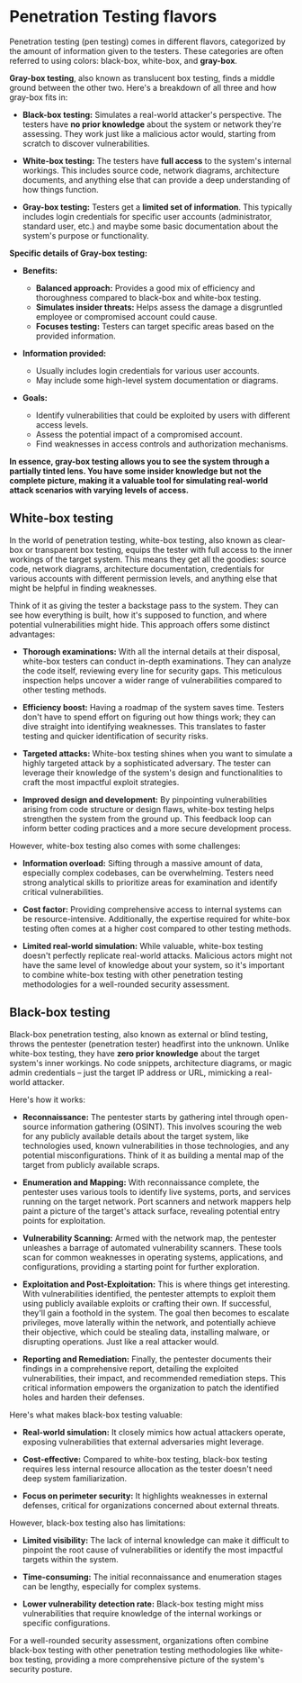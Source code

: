 # Penetration Testing flavors

Penetration testing (pen testing) comes in different flavors, categorized by the amount of information given to the testers. These categories are often referred to using colors: black-box, white-box, and **gray-box**.

**Gray-box testing**, also known as translucent box testing, finds a middle ground between the other two. Here's a breakdown of all three and how gray-box fits in:

* **Black-box testing:** Simulates a real-world attacker's perspective. The testers have **no prior knowledge** about the system or network they're assessing. They work just like a malicious actor would, starting from scratch to discover vulnerabilities.

* **White-box testing:** The testers have **full access** to the system's internal workings. This includes source code, network diagrams, architecture documents, and anything else that can provide a deep understanding of how things function.

* **Gray-box testing:** Testers get a **limited set of information**. This typically includes login credentials for specific user accounts (administrator, standard user, etc.) and maybe some basic documentation about the system's purpose or functionality.

**Specific details of Gray-box testing:**

* **Benefits:**
    * **Balanced approach:** Provides a good mix of efficiency and thoroughness compared to black-box and white-box testing.
    * **Simulates insider threats:** Helps assess the damage a disgruntled employee or compromised account could cause.
    * **Focuses testing:** Testers can target specific areas based on the provided information.

* **Information provided:** 
    * Usually includes login credentials for various user accounts.
    * May include some high-level system documentation or diagrams.

* **Goals:** 
    * Identify vulnerabilities that could be exploited by users with different access levels. 
    * Assess the potential impact of a compromised account.
    * Find weaknesses in access controls and authorization mechanisms.

**In essence, gray-box testing allows you to see the system through a partially tinted lens. You have some insider knowledge but not the complete picture, making it a valuable tool for simulating real-world attack scenarios with varying levels of access.**

## White-box testing

In the world of penetration testing, white-box testing, also known as clear-box or transparent box testing, equips the tester with full access to the inner workings of the target system. This means they get all the goodies: source code, network diagrams, architecture documentation, credentials for various accounts with different permission levels, and anything else that might be helpful in finding weaknesses.

Think of it as giving the tester a backstage pass to the system. They can see how everything is built, how it's supposed to function, and where potential vulnerabilities might hide. This approach offers some distinct advantages:

* **Thorough examinations:** With all the internal details at their disposal, white-box testers can conduct in-depth examinations. They can analyze the code itself, reviewing every line for security gaps. This meticulous inspection helps uncover a wider range of vulnerabilities compared to other testing methods.

* **Efficiency boost:** Having a roadmap of the system saves time. Testers don't have to spend effort on figuring out how things work; they can dive straight into identifying weaknesses. This translates to faster testing and quicker identification of security risks.

* **Targeted attacks:** White-box testing shines when you want to simulate a highly targeted attack by a sophisticated adversary. The tester can leverage their knowledge of the system's design and functionalities to craft the most impactful exploit strategies.

* **Improved design and development:**  By pinpointing vulnerabilities arising from code structure or design flaws, white-box testing helps strengthen the system from the ground up. This feedback loop can inform better coding practices and a more secure development process.

However, white-box testing also comes with some challenges:

* **Information overload:** Sifting through a massive amount of data, especially complex codebases, can be overwhelming. Testers need strong analytical skills to prioritize areas for examination and identify critical vulnerabilities.

* **Cost factor:**  Providing comprehensive access to internal systems can be resource-intensive. Additionally, the expertise required for white-box testing often comes at a higher cost compared to other testing methods.

* **Limited real-world simulation:** While valuable, white-box testing doesn't perfectly replicate real-world attacks. Malicious actors might not have the same level of knowledge about your system, so it's important to combine white-box testing with other penetration testing methodologies for a well-rounded security assessment.

## Black-box testing

Black-box penetration testing, also known as external or blind testing, throws the pentester (penetration tester) headfirst into the unknown. Unlike white-box testing, they have **zero prior knowledge** about the target system's inner workings. No code snippets, architecture diagrams, or magic admin credentials – just the target IP address or URL, mimicking a real-world attacker.

Here's how it works:

* **Reconnaissance:**  The pentester starts by gathering intel through open-source information gathering (OSINT). This involves scouring the web for any publicly available details about the target system, like technologies used, known vulnerabilities in those technologies, and any potential misconfigurations. Think of it as building a mental map of the target from publicly available scraps.

* **Enumeration and Mapping:** With reconnaissance complete, the pentester uses various tools to identify live systems, ports, and services running on the target network.  Port scanners and network mappers help paint a picture of the target's attack surface, revealing potential entry points for exploitation.

* **Vulnerability Scanning:** Armed with the network map, the pentester unleashes a barrage of automated vulnerability scanners. These tools scan for common weaknesses in operating systems, applications, and configurations, providing a starting point for further exploration.

* **Exploitation and Post-Exploitation:**  This is where things get interesting. With vulnerabilities identified, the pentester attempts to exploit them using publicly available exploits or crafting their own. If successful, they'll gain a foothold in the system.  The goal then becomes to escalate privileges, move laterally within the network, and potentially achieve their objective, which could be stealing data, installing malware, or disrupting operations. Just like a real attacker would.

* **Reporting and Remediation:** Finally, the pentester documents their findings in a comprehensive report, detailing the exploited vulnerabilities, their impact, and recommended remediation steps. This critical information empowers the organization to patch the identified holes and harden their defenses.

Here's what makes black-box testing valuable:

* **Real-world simulation:** It closely mimics how actual attackers operate, exposing vulnerabilities that external adversaries might leverage.

* **Cost-effective:**  Compared to white-box testing, black-box testing requires less internal resource allocation as the tester doesn't need deep system familiarization.

* **Focus on perimeter security:** It highlights weaknesses in external defenses, critical for organizations concerned about external threats.

However, black-box testing also has limitations:

* **Limited visibility:**  The lack of internal knowledge can make it difficult to pinpoint the root cause of vulnerabilities or identify the most impactful targets within the system.

* **Time-consuming:**  The initial reconnaissance and enumeration stages can be lengthy, especially for complex systems.

* **Lower vulnerability detection rate:**  Black-box testing might miss vulnerabilities that require knowledge of the internal workings or specific configurations.


For a well-rounded security assessment, organizations often combine black-box testing with other penetration testing methodologies like white-box testing, providing a more comprehensive picture of the system's security posture. 


